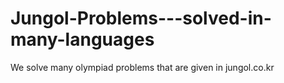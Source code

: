 # Jungol-Problems---solved-in-many-languages
We solve many olympiad problems that are given in jungol.co.kr
